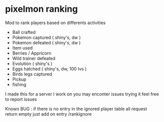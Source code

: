# pixelmon ranking

Mod to rank players based on differents activities
 - Ball crafted
 - Pokemon captured ( shiny's, dw )
 - Pokemon defeated ( shiny's, dw )
 - Item used
 - Berries / Appricorn
 - Wild trainer defeated
 - Evolution ( shiny's )
 - Eggs hatched ( shiny's, dw, 100 Ivs )
 - Birds legs captured
 - Pickup
 - fishing

I made this for a server I work on you may enconter issues trying it feel free to report issues

Known BUG : if there is no entry in the ignored player table all request return empty just add on entry /rankignore <improbable username>


